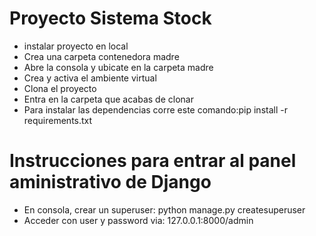 <h1>Proyecto Sistema Stock</h1>
<ul>
    <li>instalar proyecto en local</li>
    <li>Crea una carpeta contenedora madre</li>
    <li>Abre la consola y ubicate en la carpeta madre</li>
    <li>Crea y activa el ambiente virtual</li>
    <li>Clona el proyecto</li>
    <li>Entra en la carpeta que acabas de clonar</li>
    <li>Para instalar las dependencias corre este comando:pip install -r requirements.txt</li>
</ul>
<h1>
    Instrucciones para entrar al panel aministrativo de Django
    
</h1>
<ul>
    <li>En consola, crear un superuser:
        python manage.py createsuperuser</li>
    <li>Acceder con user y password via:
         127.0.0.1:8000/admin</li>
